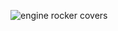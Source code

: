 ![engine rocker covers](https://github.com/user-attachments/assets/eb7572f6-5daf-4856-9cb9-bdf4872a0be3)


